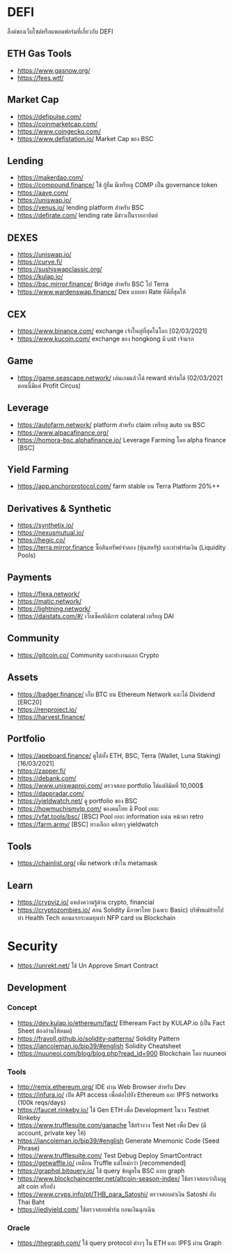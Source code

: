 # DEFI
ลิ้งค์ของเว็บไซต์หรือแพลดฟอร์มที่เกี่ยวกับ DEFI

## ETH Gas Tools
- https://www.gasnow.org/
- https://fees.wtf/

## Market Cap
- https://defipulse.com/
- https://coinmarketcap.com/
- https://www.coingecko.com/
- https://www.defistation.io/ Market Cap ของ BSC

## Lending
- https://makerdao.com/
- https://compound.finance/ ใช้ กู้ยืม มีเหรียญ COMP เป็น governance token
- https://aave.com/
- https://uniswap.io/
- https://venus.io/ lending platform สำหรับ BSC
- https://defirate.com/ lending rate มีข่าวเป็นรายอาทิตย์

## DEXES
- https://uniswap.io/
- https://curve.fi/
- https://sushiswapclassic.org/
- https://kulap.io/
- https://bsc.mirror.finance/ Bridge สำหรับ BSC ไป Terra
- https://www.wardenswap.finance/ Dex แบบหา Rate ที่ดีที่สุดให้

## CEX
- https://www.binance.com/ exchange เจ้าใหญ่ที่สุดในโลก [02/03/2021]
- https://www.kucoin.com/ exchange ของ hongkong มี ust เจ้าแรก

## Game
- https://game.seascape.network/ เล่นเกมแล้วได้ reward ฟาร์มได้ (02/03/2021 ตอนนี้มีแค่ Profit Circus)

## Leverage
- https://autofarm.network/ platform สำหรับ claim เหรียญ auto บน BSC
- https://www.alpacafinance.org/ 
- https://homora-bsc.alphafinance.io/  Leverage Farming โดย alpha finance [BSC]

## Yield Farming
- https://app.anchorprotocol.com/ farm stable บน Terra Platform 20%++

## Derivatives & Synthetic
- https://synthetix.io/
- https://nexusmutual.io/
- https://hegic.co/
- https://terra.mirror.finance ซื้อสินทรัพย์จำลอง (หุ้นสหรัฐ) และทำฟาร์มเงิน (Liquidity Pools)

## Payments
- https://flexa.network/
- https://matic.network/
- https://lightning.network/
- https://daistats.com/#/ เว็บเช็คสถิติการ colateral เหรียญ DAI

## Community
- https://gitcoin.co/ Community และทำงานแลก Crypto

## Assets
- https://badger.finance/ เก็บ BTC บน Ethereum Network และได้ Dividend [ERC20]
- https://renproject.io/
- https://harvest.finance/

## Portfolio
- https://apeboard.finance/ ดูได้ทั้ง ETH, BSC, Terra (Wallet, Luna Staking) [16/03/2021]
- https://zapper.fi/
- https://debank.com/
- https://www.uniswaproi.com/ ตรวจสอบ portfolio ได้แต่ลิมิตที่ 10,000$
- https://dappradar.com/
- https://yieldwatch.net/ ดู portfolio ของ BSC
- https://howmuchismylp.com/ ของคนไทย มี Pool เยอะ
- https://vfat.tools/bsc/ [BSC] Pool เยอะ information แน่น หน้าตา retro
- https://farm.army/ [BSC] ทางเลือก คล้ายๆ yieldwatch

## Tools 
- https://chainlist.org/ เพิ่ม network เข้าใน metamask

## Learn
- https://crypviz.io/ แหล่งความรู้ด้าน crypto, financial
- https://cryptozombies.io/ สอน Solidity มีภาษาไทย (เฉพาะ Basic) บริษัทแม่ย้ายไปทำ Health Tech ตอนแรกระดมทุนทำ NFP card บน Blockchain

# Security
- https://unrekt.net/ ใช้ Un Approve Smart Contract

## Development
### Concept
- https://dev.kulap.io/ethereum/fact/ Etheream Fact by KULAP.io (เป็น Fact Sheet ต้องอ่านให้หมด)
- https://fravoll.github.io/solidity-patterns/ Solidity Pattern
- https://iancoleman.io/bip39/#english Solidity Cheatsheet
- https://nuuneoi.com/blog/blog.php?read_id=900 Blockchain โดย nuuneoi

### Tools
- http://remix.ethereum.org/ IDE ผ่าน Web Browser สำหรับ Dev
- https://infura.io/ เปิด API access เพื่อต่อไปยัง Ethereum และ IPFS networks (100k reqs/days)
- https://faucet.rinkeby.io/ ใช้ Gen ETH เพื่อ Development ในวง Testnet Rinkeby
- https://www.trufflesuite.com/ganache ใข้สร้างวง Test Net เพื่อ Dev (มี account, private key ให้)
- https://iancoleman.io/bip39/#english Generate Mnemonic Code (Seed Phrase)
- https://www.trufflesuite.com/ Test Debug Deploy SmartContract
- https://getwaffle.io/ เหมือน Truffle แต่ใหม่กว่า [recommended]
- https://graphql.bitquery.io/ ใช้ query ข้อมูลใน BSC แบบ graph
- https://www.blockchaincenter.net/altcoin-season-index/ ใช้ตรวจสอบว่าถึงฤดู alt coin หรือยัง
- https://www.cryps.info/pt/THB_para_Satoshi/ ตรวจสอบค่าเงิน Satoshi กับ Thai Baht
- https://jediyield.com/ ใช้ตรวจสอบฟาร์ม ถอนเงินฉุกเฉิน

### Oracle
- https://thegraph.com/ ใช้ query protocol ต่างๆ ใน ETH และ IPFS ผ่าน Graph